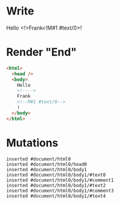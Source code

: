 # Write
  Hello <!>Frank<!M#1 #text/0>!


# Render "End"
```html
<html>
  <head />
  <body>
    Hello 
    <!---->
    Frank
    <!--M#1 #text/0-->
    !
  </body>
</html>
```

# Mutations
```
inserted #document/html0
inserted #document/html0/head0
inserted #document/html0/body1
inserted #document/html0/body1/#text0
inserted #document/html0/body1/#comment1
inserted #document/html0/body1/#text2
inserted #document/html0/body1/#comment3
inserted #document/html0/body1/#text4
```
